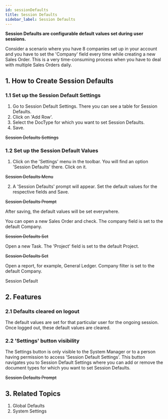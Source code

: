 ```yaml
---
id: sessionDefaults
title: Session Defaults
sidebar_label: Session Defaults
---
```


**Session Defaults are configurable default values set during user sessions.**

Consider a scenario where you have 8 companies set up in your account and you have to set the 'Company' field every time while creating a new Sales Order. This is a very time-consuming process when you have to deal with multiple Sales Orders daily.

## 1. How to Create Session Defaults

### 1.1 Set up the Session Default Settings

1. Go to Session Default Settings. There you can see a table for Session Defaults.
1. Click on 'Add Row'.
1. Select the DocType for which you want to set Session Defaults.
1. Save.

~~Session Defaults Settings~~

### 1.2 Set up the Session Default Values

1. Click on the 'Settings' menu in the toolbar. You will find an option 'Session Defaults' there. Click on it.

~~Session Defaults Menu~~

2. A 'Session Defaults' prompt will appear. Set the default values for the respective fields and Save.

~~Session Defaults Prompt~~

After saving, the default values will be set everywhere.

You can open a new Sales Order and check. The company field is set to the default Company.

~~Session Defaults Set~~

Open a new Task. The 'Project' field is set to the default Project.

~~Session Defaults Set~~

Open a report, for example, General Ledger. Company filter is set to the default Company.

Session Default

## 2. Features

### 2.1 Defaults cleared on logout

The default values are set for that particular user for the ongoing session. Once logged out, these default values are cleared.

### 2.2 'Settings' button visibility

The Settings button is only visible to the System Manager or to a person having permission to access 'Session Default Settings'. This button navigates you to Session Default Settings where you can add or remove the document types for which you want to set Session Defaults.

~~Session Defaults Prompt~~

## 3. Related Topics

1. Global Defaults
1. System Settings
